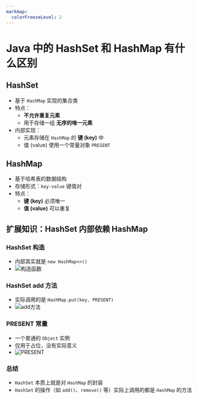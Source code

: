 ```yaml
---
markmap:
  colorFreezeLevel: 2
---
```


# Java 中的 HashSet 和 HashMap 有什么区别

## HashSet

- 基于 `HashMap` 实现的集合类
- 特点：
  - **不允许重复元素**
  - 用于存储一组 **无序的唯一元素**
- 内部实现：
  - 元素存储在 `HashMap` 的 **键 (key)** 中
  - 值 (value) 使用一个常量对象 `PRESENT`

## HashMap

- 基于哈希表的数据结构
- 存储形式：`key-value` 键值对
- 特点：
  - **键 (key)** 必须唯一
  - **值 (value)** 可以重复

## 扩展知识：HashSet 内部依赖 HashMap

### HashSet 构造

- 内部其实就是 `new HashMap<>()`
- ![构造函数](https://pic.code-nav.cn/mianshiya/question_picture/1772087337535152129/vT34Br6w_ecf08a80-1505-4e88-b377-7aae4059ae9f_mianshiya.png)

### HashSet add 方法

- 实际调用的是 `HashMap.put(key, PRESENT)`
- ![add方法](https://pic.code-nav.cn/mianshiya/question_picture/1772087337535152129/nbKHvW4j_6d49b926-45df-4943-a57b-4f8e3b0f3867_mianshiya.png)

### PRESENT 常量

- 一个普通的 `Object` 实例
- 仅用于占位，没有实际意义
- ![PRESENT](https://pic.code-nav.cn/mianshiya/question_picture/1772087337535152129/neXpAO3Y_b70e575d-d582-43e1-9af8-3279a456e054_mianshiya.png)

### 总结

- `HashSet` 本质上就是对 `HashMap` 的封装
- `HashSet` 的操作（如 `add()`、`remove()` 等）实际上调用的都是 `HashMap` 的方法
